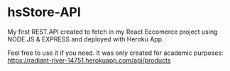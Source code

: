 # hsStore-API
My first REST.API created to fetch in my React Eccomerce project using NODE.JS & EXPRESS and deployed with Heroku App.

Feel free to use it if you need. It was only created for academic purposes: https://radiant-river-14751.herokuapp.com/api/products

